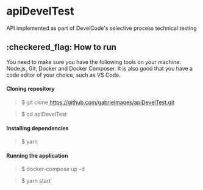 # apiDevelTest
API implemented as part of DevelCode's selective process technical testing

<h2 id="intro">:checkered_flag: How to run</h2>
<p>
  You need to make sure you have the following tools on your machine: Node.js, Git, Docker and Docker Composer.
  It is also good that you have a code editor of your choice, such as VS Code.
</p>
<h4>Cloning repository</h4>

> $ git clone https://github.com/gabrielmaqes/apiDevelTest.git

> $ cd apiDevelTest

<h4>Installing dependencies</h4>

> $ yarn

<h4>Running the application</h4>

> $ docker-compose up -d

> $ yarn start
